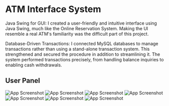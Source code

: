 # ATM Interface System

Java Swing for GUI: I created a user-friendly and intuitive interface using Java Swing, much like the Online Reservation System. Making the UI resemble a real ATM's familiarity was the difficult part of this project.

Database-Driven Transactions: I connected MySQL databases to manage transactions rather than using a stand-alone transaction system. This strengthened and secured the procedure in addition to streamlining it. The system performed transactions precisely, from handling balance inquiries to enabling cash withdrawals.

## User Panel

![App Screenshot](https://github.com/kimalfred/OIBSIP2/assets/119164038/92f84275-81fd-4a65-bede-e4c75abf53df)
![App Screenshot](https://github.com/kimalfred/OIBSIP2/assets/119164038/26d15d87-e784-4582-8a0f-6e8391690378)
![App Screenshot](https://github.com/kimalfred/OIBSIP2/assets/119164038/66b12219-8bd1-4497-b909-6d617fca3242)
![App Screenshot](https://github.com/kimalfred/OIBSIP2/assets/119164038/779721a5-7795-4ffb-bfb2-3b13328f2fbd)
![App Screenshot](https://github.com/kimalfred/OIBSIP2/assets/119164038/82249ee9-dcd5-4798-bd7a-1c46b1c7ff8d)
![App Screenshot](https://github.com/kimalfred/OIBSIP2/assets/119164038/0717e402-ad5a-4271-bdac-98fca3c44154)
![App Screenshot](https://github.com/kimalfred/OIBSIP2/assets/119164038/7016c91a-a8a5-417e-bb20-0e9e2c12aa0c)
